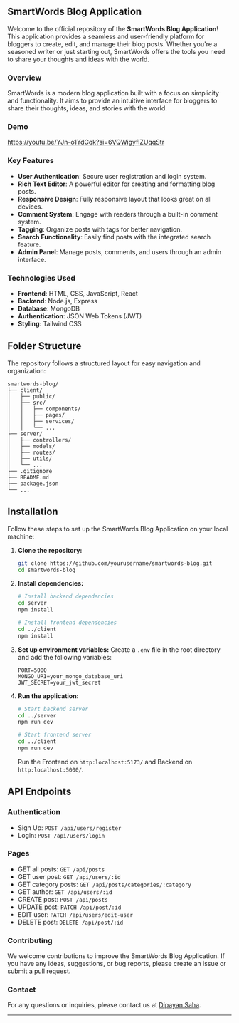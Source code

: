 ## SmartWords Blog Application

Welcome to the official repository of the **SmartWords Blog Application**! This application provides a seamless and user-friendly platform for bloggers to create, edit, and manage their blog posts. Whether you're a seasoned writer or just starting out, SmartWords offers the tools you need to share your thoughts and ideas with the world.

### Overview

SmartWords is a modern blog application built with a focus on simplicity and functionality. It aims to provide an intuitive interface for bloggers to share their thoughts, ideas, and stories with the world.

### Demo

https://youtu.be/YJn-o1YdCqk?si=6VQWigyflZUqqStr

### Key Features

- **User Authentication**: Secure user registration and login system.
- **Rich Text Editor**: A powerful editor for creating and formatting blog posts.
- **Responsive Design**: Fully responsive layout that looks great on all devices.
- **Comment System**: Engage with readers through a built-in comment system.
- **Tagging**: Organize posts with tags for better navigation.
- **Search Functionality**: Easily find posts with the integrated search feature.
- **Admin Panel**: Manage posts, comments, and users through an admin interface.

### Technologies Used

- **Frontend**: HTML, CSS, JavaScript, React
- **Backend**: Node.js, Express
- **Database**: MongoDB
- **Authentication**: JSON Web Tokens (JWT)
- **Styling**: Tailwind CSS

## Folder Structure

The repository follows a structured layout for easy navigation and organization:

```
smartwords-blog/
├── client/             
│   ├── public/
│   ├── src/
│   │   ├── components/  
│   │   ├── pages/       
│   │   ├── services/    
│   │   └── ...
├── server/             
│   ├── controllers/    
│   ├── models/         
│   ├── routes/         
│   ├── utils/          
│   └── ...
├── .gitignore            
├── README.md             
├── package.json         
└── ...
```


## Installation

Follow these steps to set up the SmartWords Blog Application on your local machine:

1. **Clone the repository:**
   ```sh
   git clone https://github.com/yourusername/smartwords-blog.git
   cd smartwords-blog
   ```

2. **Install dependencies:**
   ```sh
   # Install backend dependencies
   cd server
   npm install

   # Install frontend dependencies
   cd ../client
   npm install
   ```

3. **Set up environment variables:**
   Create a `.env` file in the root directory and add the following variables:
   ```env
   PORT=5000
   MONGO_URI=your_mongo_database_uri
   JWT_SECRET=your_jwt_secret
   ```

4. **Run the application:**
   ```sh
   # Start backend server
   cd ../server
   npm run dev

   # Start frontend server
   cd ../client
   npm run dev
   ```

   Run the Frontend on `http:localhost:5173/` and Backend on `http:localhost:5000/`.

## API Endpoints

### Authentication
- Sign Up: `POST /api/users/register`
- Login: `POST /api/users/login`

### Pages
- GET all posts: `GET /api/posts`
- GET user post: `GET /api/users/:id`
- GET category posts: `GET /api/posts/categories/:category`
- GET author: `GET /api/users/:id`
- CREATE post: `POST /api/posts`
- UPDATE post: `PATCH /api/post/:id`
- EDIT user: `PATCH /api/users/edit-user`
- DELETE post: `DELETE /api/post/:id`

### Contributing

We welcome contributions to improve the SmartWords Blog Application. If you have any ideas, suggestions, or bug reports, please create an issue or submit a pull request.

### Contact

For any questions or inquiries, please contact us at [Dipayan Saha](sahadipayan36@gmail.com).

---

